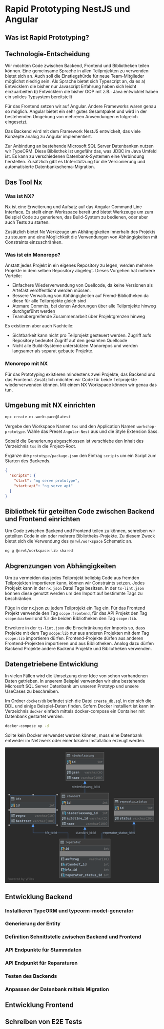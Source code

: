 # Rapid Prototyping NestJS und Angular

## Was ist Rapid Prototyping?

## Technologie-Entscheidung

Wir möchten Code zwischen Backend, Frontend und Bibliotheken teilen können.
Eine gemeinsame Sprache in allen Teilprojekten zu verwenden bietet sich an.
Auch soll die Einstiegshürde für neue Team-Mitglieder möglichst niedrig sein.
Als Sprache bietet sich Typescript an, da es
a) Entwicklern die bisher nur Javascript Erfahrung haben sich leicht einzuarbeiten
b) Entwicklern die bisher OOP mit z.B.: Java entwicklet haben ein solides Typsystem bereitstellt

Für das Frontend setzen wir auf Angular. Andere Frameworks wären genau so möglich.
Angular bietet ein sehr gutes Gesamtpaket und wird in der bestehenden Umgebung
von mehreren Anwendungen erfolgreich eingesetzt.

Das Backend wird mit dem Framework NestJS entwickelt, das viele Konzepte analog
zu Angular implementiert.

Zur Anbindung an bestehende Microsoft SQL Server Datenbanken nutzen wir TypeORM.
Diese Bibliothek ist ungefähr das, was JDBC im Java Umfeld ist. Es kann zu
verschiedenen Datenbank-Systemen eine Verbindung herstellen. Zusätzlich gibt
es Unterstützung für die Versionierung und automatisierte Datenbankschema-Migration.

## Das Tool Nx

### Was ist NX?

Nx ist eine Erweiterung und Aufsatz auf das Angular Command Line Interface.
Es stellt einen Workspace bereit und bietet Werkzeuge um zum Beispiel Code zu generieren,
das Build-System zu bedienen, oder aber auch Tests zu starten.

Zusätzlich bietet Nx Werkzeuge um Abhängigkeiten innerhalb des Projekts zu steuern
und eine Möglichkeit die Verwendungen von Abhängigkeiten mit Constraints einzuschränken.

### Was ist ein Monorepo?

Anstatt jedes Projekt in ein eigenes Repository zu legen, werden mehrere Projekte in
dem selben Repository abgelegt. Dieses Vorgehen hat mehrere Vorteile:

- Einfachere Wiederverwendung von Quellcode, da keine Versionen als Artefakt veröffentlicht werden müssen.
- Bessere Verwaltung von Abhängigkeiten auf Fremd-Bibliotheken da diese für alle Teilprojekte gleich sind
- Atomare Commits, bei denen Änderungen über alle Teilprojekte hinweg durchgeführt werden
- Teamübergreifende Zusammenarbeit über Projektgrenzen hinweg

Es existieren aber auch Nachteile:

- Sichtbarkeit kann nicht pro Teilprojekt gesteuert werden. Zugriff aufs Repository bedeutet Zugriff auf den gesamten Quellcode
- Nicht alle Build-Systeme unterstützen Monorepos und werden langsamer als separat gebaute Projekte.

### Monorepo mit NX

Für das Prototyping existieren mindestens zwei Projekte, das Backend und das Frontend. Zusätzlich
möchten wir Code für beide Teilprojekte wiederverwenden können. Mit einem NX Workspace können wir
genau das tun.

## Umgebung mit NX einrichten

```bash
npx create-nx-workspace@latest
```

Vergebe den Workspace Namen `tss` und den Application Namen `workshop-prototype`. Wähle das Preset
`Angular-Nest` aus und die Style Extension Sass.

Sobald die Generierung abgeschlossen ist verschiebe den Inhalt des Verzeichnis `tss` in die Project-Root.

Ergänze die `prototype/package.json` den Eintrag `scripts` um ein Script zum Starten des Backends.

```json
{
  "scripts": {
    "start": "ng serve prototype",
    "start:api": "ng serve api"
  }
}
```

## Bibliothek für geteilten Code zwischen Backend und Frontend einrichten

Um Code zwischen Backend und Frontend teilen zu können, schreiben wir geteilten Code
in ein oder mehrere Bibliotheks-Projekte. Zu diesem Zweck bietet sich die Verwendung
des `@nrwl/workspace` Schematic an.

```bash
ng g @nrwl/workspace:lib shared
```

## Abgrenzungen von Abhängigkeiten

Um zu vermeiden das jedes Teilprojekt beliebig Code aus fremden Teilprojekten importieren kann,
können wir Constraints setzen. Jedes Prokjekt kann in der `nx.json` Datei Tags besitzen. In 
der `ts-lint.json` können diese genutzt werden um den Import auf bestimmte Tags zu beschränken.

Füge in der nx.json zu jedem Teilprojekt ein Tag ein. Für das Frontend Projekt verwende den Tag
`scope:frontend`, für das API Projekt den Tag `scope:backend` und für die beiden Bibliotheken
den Tag `scope:lib`.

Erweitere in der `ts-lint.json` die Einschränkung der Imports so, dass Projekte mit dem Tag `scope:lib`
nur aus anderen Projekten mit dem Tag `scope:lib` importieren dürfen. Frontend-Projekte dürfen aus
anderen Frontend-Projekten importieren und aus Bibliotheken. Analog dazu dürfen Backend Projekte andere
Backend Projekte und Bibliotheken verwenden.


## Datengetriebene Entwicklung

In vielen Fällen wird die Umsetzung einer Idee von schon vorhandenen Daten getrieben. In unserem
Beispiel verwenden wir eine bestehende Microsoft SQL Server Datenbank um unseren Prototyp und unsere
UseCases zu beschreiben.

Im Ordner `docker/db` befindet sich die Datei `create_db.sql` in der sich die DDL und einige
Beispiel-Daten finden. Sofern Docker installiert ist kann im Verzeichnis `docker` einfach
mittels docker-compose ein Container mit Datenbank gestartet werden.

```bash
docker-compose up -d
```

Sollte kein Docker verwendet werden können, muss eine Datenbank entweder im Netzwerk oder einer
lokalen Installation erzeugt werden.

![Datenbank Schema](schema.png)

## Entwicklung Backend

### Installieren TypeORM und typeorm-model-generator

### Generierung der Entity

### Definition Schnittstelle zwischen Backend und Frontend

### API Endpunkte für Stammdaten

### API Endpunkt für Reparaturen

### Testen des Backends

### Anpassen der Datenbank mittels Migration

## Entwicklung Frontend

## Schreiben von E2E Tests



